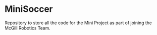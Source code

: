 # MiniSoccer

Repository to store all the code for the Mini Project as part of joining the McGill Robotics Team. 
